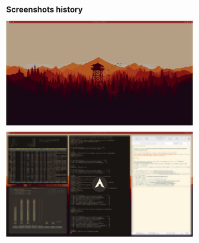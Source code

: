 ## Screenshots history

![04 Dec 2015 - Clean](2015-12-04-clean.png)

![04 Dec 2015 - Lock](2015-12-04-lock.png)
